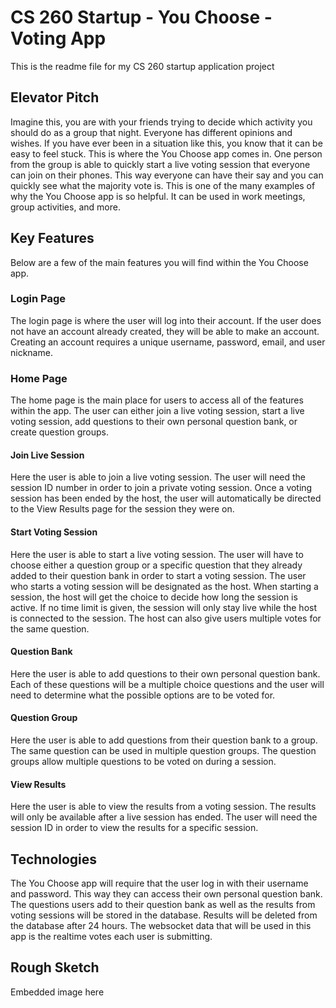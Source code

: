 # CS 260 Startup - You Choose - Voting App

This is the readme file for my CS 260 startup application project

## Elevator Pitch

Imagine this, you are with your friends trying to decide which activity you should do as a group that night. Everyone has different opinions and wishes. If you have ever been in a situation like this, you know that it can be easy to feel stuck. This is where the You Choose app comes in. One person from the group is able to quickly start a live voting session that everyone can join on their phones. This way everyone can have their say and you can quickly see what the majority vote is. This is one of the many examples of why the You Choose app is so helpful. It can be used in work meetings, group activities, and more.

## Key Features

Below are a few of the main features you will find within the You Choose app.

### Login Page

The login page is where the user will log into their account. If the user does not have an account already created, they will be able to make an account. Creating an account requires a unique username, password, email, and user nickname.

### Home Page

The home page is the main place for users to access all of the features within the app. The user can either join a live voting session, start a live voting session, add questions to their own personal question bank, or create question groups.

#### Join Live Session

Here the user is able to join a live voting session. The user will need the session ID number in order to join a private voting session. Once a voting session has been ended by the host, the user will automatically be directed to the View Results page for the session they were on.

#### Start Voting Session

Here the user is able to start a live voting session. The user will have to choose either a question group or a specific question that they already added to their question bank in order to start a voting session. The user who starts a voting session will be designated as the host. When starting a session, the host will get the choice to decide how long the session is active. If no time limit is given, the session will only stay live while the host is connected to the session. The host can also give users multiple votes for the same question.

#### Question Bank

Here the user is able to add questions to their own personal question bank. Each of these questions will be a multiple choice questions and the user will need to determine what the possible options are to be voted for.

#### Question Group

Here the user is able to add questions from their question bank to a group. The same question can be used in multiple question groups. The question groups allow multiple questions to be voted on during a session.

#### View Results

Here the user is able to view the results from a voting session. The results will only be available after a live session has ended. The user will need the session ID in order to view the results for a specific session.

## Technologies

The You Choose app will require that the user log in with their username and password. This way they can access their own personal question bank. The questions users add to their question bank as well as the results from voting sessions will be stored in the database. Results will be deleted from the database after 24 hours. The websocket data that will be used in this app is the realtime votes each user is submitting.

## Rough Sketch

Embedded image here

